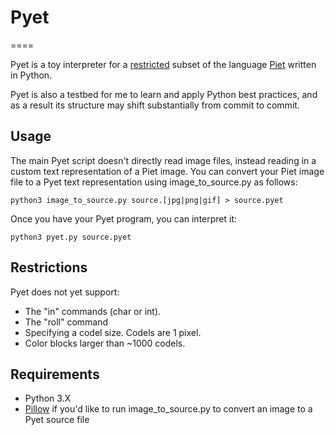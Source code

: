 # Pyet
====

Pyet is a toy interpreter for a [restricted](#restrictions) subset of the language [Piet](http://www.dangermouse.net/esoteric/piet.html) written in Python.

Pyet is also a testbed for me to learn and apply Python best practices, and as a result its structure may shift substantially from commit to commit.

## Usage

The main Pyet script doesn't directly read image files, instead reading in a custom text representation of a Piet image. You can convert your Piet image file to a Pyet text representation using image_to_source.py as follows:
```
python3 image_to_source.py source.[jpg|png|gif] > source.pyet
```
Once you have your Pyet program, you can interpret it:
```
python3 pyet.py source.pyet
```
## Restrictions

Pyet does not yet support:
* The "in" commands (char or int).
* The "roll" command
* Specifying a codel size. Codels are 1 pixel.
* Color blocks larger than ~1000 codels.

## Requirements

* Python 3.X
* [Pillow](http://pillow.readthedocs.org/) if you'd like to run image_to_source.py to convert an image to a Pyet source file
